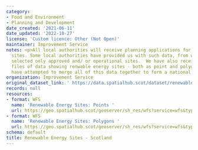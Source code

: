 ```yaml
---
category:
- Food and Environment
- Planning and Development
date_created: '2021-06-11'
date_updated: '2022-10-27'
license: 'Custom licence: Other (Not Open)'
maintainer: Improvement Service
notes: <p>All local authorities will receive planning applications for renewable energy
  sites. Some local authorities have provided us with such data, from which we have
  selected only approved and/ or operational sites.  We have also received separate
  files of data showing renwable energy sites - both as point and polygon, and we
  have attempted to merge all of this data together to form a national dataset.</p>
organization: Improvement Service
original_dataset_link: ' https://data.spatialhub.scot/dataset/renewable_energy_sites-is'
records: null
resources:
- format: WFS
  name: 'Renewable Energy Sites: Points '
  url: https://geo.spatialhub.scot/geoserver/sh_res/wfs?service=wfs&typeName=sh_res:pub_respnt
- format: WFS
  name: 'Renewable Energy Sites: Polygons '
  url: https://geo.spatialhub.scot/geoserver/sh_res/wfs?service=wfs&typeName=sh_res:pub_respol
schema: default
title: Renewable Energy Sites - Scotland
---
```

